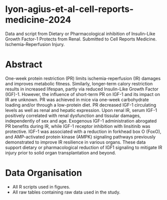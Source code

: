 # lyon-agius-et-al-cell-reports-medicine-2024
Data and script from Dietary or Pharmacological inhibition of Insulin-Like Growth Factor-1 Protects from Renal. Submitted to Cell Reports Medicine. Ischemia-Reperfusion Injury. 

# Abstract
One-week protein restriction (PR) limits ischemia-reperfusion (IR) damages and improves metabolic fitness. Similarly, longer-term calory restriction results in increased lifespan, partly via reduced Insulin-Like Growth Factor (IGF)-1. However, the influence of short-term PR on IGF-1 and its impact on IR are unknown. PR was achieved in mice via one-week carbohydrate loading and/or through a low-protein diet. PR decreased IGF-1 circulating levels as well as renal and hepatic expression. Upon renal IR, serum IGF-1 positively correlated with renal dysfunction and tissular damages, independently of sex and age.  Exogenous IGF-1 administration abrogated PR benefits during IR, while IGF-1 receptor inhibition with linsitinib was protective. IGF-1 was associated with a reduction in forkhead box O (FoxO), and AMP-activated protein kinase (AMPK) signaling pathways previously demonstrated to improve IR resilience in various organs. These data support dietary or pharmacological reduction of IGF1 signaling to mitigate IR injury prior to solid organ transplantation and beyond. 

# Data Organisation
- All R scripts used in figures.
- All raw tables containing raw data used in the study.
